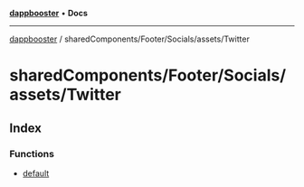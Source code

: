 [**dappbooster**](../../../../../README.md) • **Docs**

***

[dappbooster](../../../../../modules.md) / sharedComponents/Footer/Socials/assets/Twitter

# sharedComponents/Footer/Socials/assets/Twitter

## Index

### Functions

- [default](functions/default.md)
